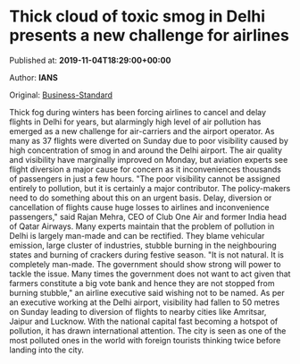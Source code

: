 
# Thick cloud of toxic smog in Delhi presents a new challenge for airlines

Published at: **2019-11-04T18:29:00+00:00**

Author: **IANS**

Original: [Business-Standard](https://www.business-standard.com/article/current-affairs/thick-cloud-of-toxic-smog-in-delhi-presents-a-new-challenge-for-airlines-119110401522_1.html)

Thick fog during winters has been forcing airlines to cancel and delay flights in Delhi for years, but alarmingly high level of air pollution has emerged as a new challenge for air-carriers and the airport operator.
As many as 37 flights were diverted on Sunday due to poor visibility caused by high concentration of smog in and around the Delhi airport.
The air quality and visibility have marginally improved on Monday, but aviation experts see flight diversion a major cause for concern as it inconveniences thousands of passengers in just a few hours.
"The poor visibility cannot be assigned entirely to pollution, but it is certainly a major contributor. The policy-makers need to do something about this on an urgent basis. Delay, diversion or cancellation of flights cause huge losses to airlines and inconvenience passengers," said Rajan Mehra, CEO of Club One Air and former India head of Qatar Airways.
Many experts maintain that the problem of pollution in Delhi is largely man-made and can be rectified. They blame vehicular emission, large cluster of industries, stubble burning in the neighbouring states and burning of crackers during festive season.
"It is not natural. It is completely man-made. The government should show strong will power to tackle the issue. Many times the government does not want to act given that farmers constitute a big vote bank and hence they are not stopped from burning stubble," an airline executive said wishing not to be named.
As per an executive working at the Delhi airport, visibility had fallen to 50 metres on Sunday leading to diversion of flights to nearby cities like Amritsar, Jaipur and Lucknow.
With the national capital fast becoming a hotspot of pollution, it has drawn international attention. The city is seen as one of the most polluted ones in the world with foreign tourists thinking twice before landing into the city.
